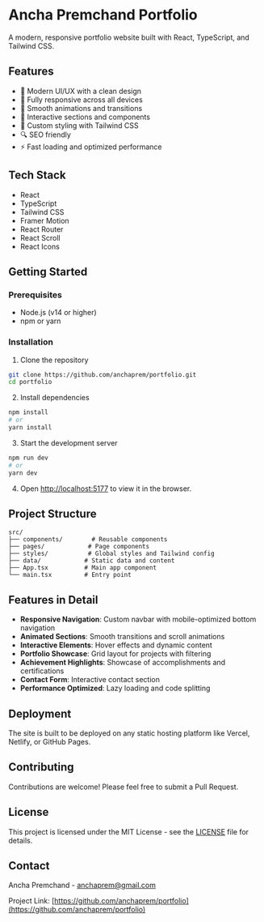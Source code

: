 # Ancha Premchand Portfolio

A modern, responsive portfolio website built with React, TypeScript, and Tailwind CSS.

## Features

- 🎨 Modern UI/UX with a clean design
- 📱 Fully responsive across all devices
- 🚀 Smooth animations and transitions
- 🎯 Interactive sections and components
- 🌙 Custom styling with Tailwind CSS
- 🔍 SEO friendly
- ⚡ Fast loading and optimized performance

## Tech Stack

- React
- TypeScript
- Tailwind CSS
- Framer Motion
- React Router
- React Scroll
- React Icons

## Getting Started

### Prerequisites

- Node.js (v14 or higher)
- npm or yarn

### Installation

1. Clone the repository
```bash
git clone https://github.com/anchaprem/portfolio.git
cd portfolio
```

2. Install dependencies
```bash
npm install
# or
yarn install
```

3. Start the development server
```bash
npm run dev
# or
yarn dev
```

4. Open [http://localhost:5177](http://localhost:5177) to view it in the browser.

## Project Structure

```
src/
├── components/        # Reusable components
├── pages/            # Page components
├── styles/           # Global styles and Tailwind config
├── data/            # Static data and content
├── App.tsx          # Main app component
└── main.tsx         # Entry point
```

## Features in Detail

- **Responsive Navigation**: Custom navbar with mobile-optimized bottom navigation
- **Animated Sections**: Smooth transitions and scroll animations
- **Interactive Elements**: Hover effects and dynamic content
- **Portfolio Showcase**: Grid layout for projects with filtering
- **Achievement Highlights**: Showcase of accomplishments and certifications
- **Contact Form**: Interactive contact section
- **Performance Optimized**: Lazy loading and code splitting

## Deployment

The site is built to be deployed on any static hosting platform like Vercel, Netlify, or GitHub Pages.

## Contributing

Contributions are welcome! Please feel free to submit a Pull Request.

## License

This project is licensed under the MIT License - see the [LICENSE](LICENSE) file for details.

## Contact

Ancha Premchand - [anchaprem@gmail.com](mailto:anchaprem@gmail.com)

Project Link: [https://github.com/anchaprem/portfolio](https://github.com/anchaprem/portfolio) 